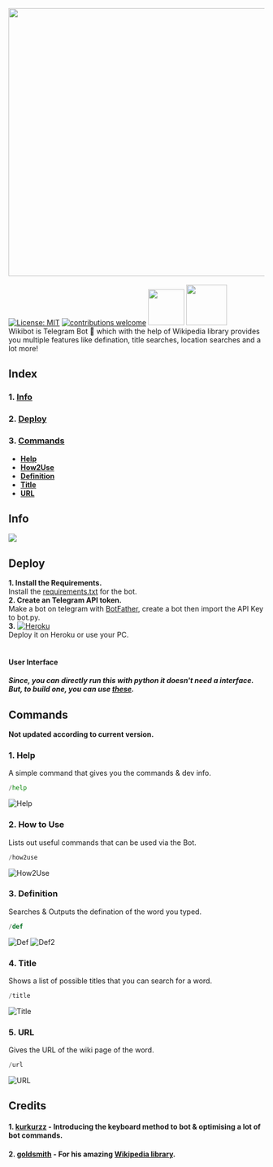 [<img src="https://github.com/themagicalmammal/WikiBot/blob/master/Resources/logo.gif" width='527'/> <br /><br />](https://github.com/themagicalmammal/WikiBot)
[![License: MIT](https://img.shields.io/badge/License-MIT-yellow.svg)](https://github.com/themagicalmammal/WikiBot/blob/master/LICENSE)
[![contributions welcome](https://img.shields.io/badge/contributions-welcome-brightgreen.svg?style=flat)](https://github.com/themagicalmammal/WikiBot/pulls)
<img src="https://img.shields.io/badge/python%20-%2314354C.svg?&style=for-the-badge&logo=python&logoColor=white" width='71'/>
<img src="https://img.shields.io/badge/firebase%20-%23039BE5.svg?&style=for-the-badge&logo=firebase" width='80'/><br />
Wikibot is Telegram Bot 🤖 which with the help of Wikipedia library provides you multiple features like defination, title searches, location searches and a lot more!

## Index

### 1. [Info](https://github.com/themagicalmammal/WikiBot#info)

### 2. [Deploy](https://github.com/themagicalmammal/WikiBot#deploy)

### 3. [Commands](https://github.com/themagicalmammal/WikiBot#bot-commands)
- **[Help](https://github.com/themagicalmammal/WikiBot#1-help)**
- **[How2Use](https://github.com/themagicalmammal/WikiBot#2-how-to-use)**
- **[Definition](https://github.com/themagicalmammal/WikiBot#3-definition)**
- **[Title](https://github.com/themagicalmammal/WikiBot#4-title)**
- **[URL](https://github.com/themagicalmammal/WikiBot#5-url)**

## Info
[<img src="https://github.com/themagicalmammal/WikiBot/blob/master/References/info.PNG" />](https://telegram.me/pro_wikibot) <br />

## Deploy
**1. Install the Requirements.** <br />
Install the [requirements.txt](https://raw.githubusercontent.com/themagicalmammal/WikiBot/master/requirements.txt) for the bot. <br />
**2. Create an Telegram API token.** <br />
Make a bot on telegram with [BotFather](https://telegram.me/BotFather), create a bot then import the API Key to bot.py. <br />
**3.** [![Heroku](https://camo.githubusercontent.com/6979881d5a96b7b18a057083bb8aeb87ba35fc279452e29034c1e1c49ade0636/68747470733a2f2f7777772e6865726f6b7563646e2e636f6d2f6465706c6f792f627574746f6e2e737667)](https://signup.heroku.com) <br />
Deploy it on Heroku or use your PC. <br /> <br />

#### User Interface
##### Since, you can directly run this with python it doesn't need a interface. But, to build one, you can use [these](https://github.com/themagicalmammal/WikiBot/tree/GUI).

## Commands
**Not updated according to current version.**
### 1. Help
A simple command that gives you the commands & dev info.
```python
/help
```

![Help](https://github.com/themagicalmammal/WikiBot/blob/master/References/help.PNG)

### 2. How to Use
Lists out useful commands that can be used via the Bot.
```python
/how2use
```

![How2Use](https://github.com/themagicalmammal/WikiBot/blob/master/References/how2use.PNG)

### 3. Definition
Searches & Outputs the defination of the word you typed.
```python
/def
```

![Def](https://github.com/themagicalmammal/WikiBot/blob/master/References/definition.PNG)
![Def2](https://github.com/themagicalmammal/WikiBot/blob/master/References/definition2.PNG)

### 4. Title
Shows a list of possible titles that you can search for a word.
```python
/title
```

![Title](https://github.com/themagicalmammal/WikiBot/blob/master/References/title.PNG)

### 5. URL
Gives the URL of the wiki page of the word.
```python
/url
```

![URL](https://github.com/themagicalmammal/WikiBot/blob/master/References/url.PNG)

## Credits

#### 1. [kurkurzz](https://github.com/kurkurzz) - Introducing the keyboard method to bot & optimising a lot of bot commands.

#### 2. [goldsmith](https://github.com/goldsmith) - For his amazing [Wikipedia library](https://github.com/goldsmith/Wikipedia).

